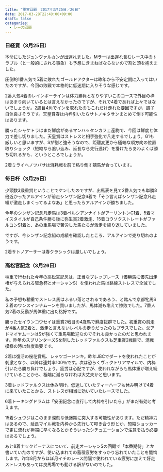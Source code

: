 ```yaml
---
title: "重賞回顧　2017年3月25日／26日"
date: 2017-03-28T22:40:00+09:00
draft: false
categories:
  - レース回顧
---
```


### 日経賞（3月25日）

本命にしたジュンヴァルカンが出遅れました。Mラーは出遅れ含むレース中のトラブル（と一般的にされる事象）も予想に含まねばならないので割と頭を抱えました。

圧倒的1番人気で5着に敗れたゴールドアクターは昨年から不安定期に入ってはいたのですが、今回の敗戦で本格的に低迷期に入りそうな感じです。

2番人気4着のレインボーラインは体力勝負となりやすいこのコースで外目の枠はあまり向いているとは言えなかったのですが、それで4着であれば上々ではないでしょうか。2周目4角でインを取れたのもこれだけ走れた要因ですが、調子自体良さそうです。天皇賞春は内枠引いたらサトノキタサンまとめて倒す可能性はあります。

勝ったシャケトラはまだ鮮度があるマンハッタンカフェ産駒で、今回は鮮度と体力で差し切りました。天皇賞はストレスと相手強化で凡走するでしょう。G1も厳しいと思いますが、Sが割と強そうなので、距離変更から極端な順方向の位置取りショック（短縮なら追い込み、延長なら先行逃げ）を掛けたらあわよくば勝ち切れるかも、というところでしょうか。

2着ミライヘノツバサは消耗戦を前で粘り倒す競馬が合っています。

### 毎日杯（3月25日）

少頭数3歳重賞ということでケンしたのですが、出馬表を見て2番人気でも単勝8倍近かったアルアインが前走シンザン記念6着で「そう言えばシンザン記念凡走組が激走しまくってるよなあ」と思ったらアルアインが勝ちました。

今年のシンザン記念凡走馬は3着ペルシアンナイトがアーリントンC1着、5着マイスタイルが自己条件勝ち後に弥生賞2着激走、15着コウソクストレートがファルコンS1着と、あの重馬場で苦労した馬たちが激走を繰り返していました。

ですが、今シンザン記念組の成績を確認したところ、アルアインで売り切れのようです。

2着サトノアーサーは春クラシックは厳しいでしょう。

### 高松宮記念（3月26日）

稍重で行われた今年の高松宮記念は、正当なプレップレース（優勝馬に優先出走権が与えられる阪急杯とオーシャンS）を使われた馬は路線ストレスで全滅でした。

私の予想も稍重でストレス馬はふるい落とされるであろう、と踏んで京都牝馬S２着のワンスインナムーンを買いましたが、馬体減も堪えて惨敗でした。7番人気2着の反動が馬体重に出た格好です。

勝ったセイウンコウセイは重賞2戦目の4歳馬で鮮度抜群でした。初重賞の前走が4番人気2着と、激走と言えないレベルの走りだったのもプラスでした。父アドマイヤムーンはSが強くて重馬場歓迎なのでそれも良かったのだと思われます。昨年のスプリンターズSを制したレッドファルクスも芝重賞2戦目で、混戦模様の時は鮮度重要です。

2着は復活の桜花賞馬、レッツゴードンキ。昨年JBCでダートを使われたことが刺激となり、以降は連対率100％です。次は恐らくヴィクトリアマイルで、内枠引いたら勝ち負けでしょう。疲労は心配ですが、使われながらも馬体重が増え続けていることから、極端に減らなければ大丈夫かと思います。

3着レッドファルクスは休み明け。低迷していたティーハーフも休み明けで4着に来ていたことから、ストレスが相当に効いていたレースでした。

6着トーキングドラムは「安田記念に直行して内枠を引いたら」がまだ有効と考えます。

15着シュウジはこのまま深刻な低迷期に突入する可能性があります。ただ精神力はあるので、延長マイル戦を内枠から先行して叩き合う形とか、短縮ショッカーで更に流れが極端に早くなるとかそういったシチュエーションで注意を払う必要はあるでしょう。

あと8着ナックビーナスについて、前走オーシャンSの回顧で「本番期待」とか書いていたのですが、使い込まれての蓄積疲労をすっかり忘れていたことを懺悔します。昨年8月からほぼ月イチのレース間隔で使われている疲労に加えて好走ストレスもあっては良馬場でも動ける訳がないのでした。
